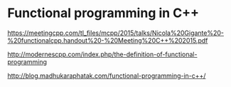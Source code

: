# Functional programming in C++

https://meetingcpp.com/tl_files/mcpp/2015/talks/Nicola%20Gigante%20-%20functionalcpp.handout%20-%20Meeting%20C++%202015.pdf

http://modernescpp.com/index.php/the-definition-of-functional-programming

http://blog.madhukaraphatak.com/functional-programming-in-c++/

